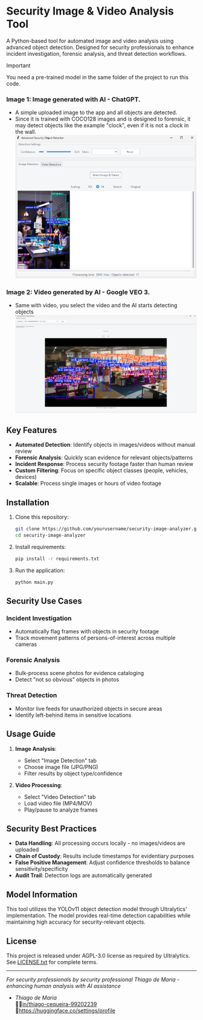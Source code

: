 # Security Image & Video Analysis Tool

A Python-based tool for automated image and video analysis using advanced object detection. Designed for security professionals to enhance incident investigation, forensic analysis, and threat detection workflows.  

> [!IMPORTANT]     
> You need a pre-trained model in the same folder of the project to run this code.

### Image 1: Image generated with AI - ChatGPT.  
* A simple uploaded image to the app and all objects are detected.
* Since it is trained with COCO128 images and is designed to forensic, it may detect objects like the example "clock", even if it is not a clock in the wall.  
![Object Detection Example](ttkimage1.png)  

### Image 2: Video generated by AI - Google VEO 3.  
* Same with video, you select the video and the AI starts detecting objects  
![Object Detection Example](ttkimage2.png)


## Key Features

- **Automated Detection**: Identify objects in images/videos without manual review
- **Forensic Analysis**: Quickly scan evidence for relevant objects/patterns
- **Incident Response**: Process security footage faster than human review
- **Custom Filtering**: Focus on specific object classes (people, vehicles, devices)
- **Scalable**: Process single images or hours of video footage

## Installation

1. Clone this repository:
   ```bash
   git clone https://github.com/yourusername/security-image-analyzer.git
   cd security-image-analyzer
   ```

2. Install requirements:
   ```bash
   pip install -r requirements.txt
   ```

3. Run the application:
   ```bash
   python main.py
   ```

## Security Use Cases

### Incident Investigation
- Automatically flag frames with objects in security footage
- Track movement patterns of persons-of-interest across multiple cameras

### Forensic Analysis
- Bulk-process scene photos for evidence cataloging
- Detect "not so obvious" objects in photos

### Threat Detection
- Monitor live feeds for unauthorized objects in secure areas
- Identify left-behind items in sensitive locations

## Usage Guide

1. **Image Analysis**:
   - Select "Image Detection" tab
   - Choose image file (JPG/PNG)
   - Filter results by object type/confidence

2. **Video Processing**:
   - Select "Video Detection" tab
   - Load video file (MP4/MOV)
   - Play/pause to analyze frames

## Security Best Practices

- **Data Handling**: All processing occurs locally - no images/videos are uploaded
- **Chain of Custody**: Results include timestamps for evidentiary purposes
- **False Positive Management**: Adjust confidence thresholds to balance sensitivity/specificity
- **Audit Trail**: Detection logs are automatically generated

## Model Information

This tool utilizes the YOLOv11 object detection model through Ultralytics' implementation. The model provides real-time detection capabilities while maintaining high accuracy for security-relevant objects.

## License

This project is released under AGPL-3.0 license as required by Ultralytics. See [LICENSE.txt](LICENSE.txt) for complete terms.

---

*For security professionals by security professional Thiago de Maria - enhancing human analysis with AI assistance*
* _Thiago de Maria_  
🤵🏽[in/thiago-cequeira-99202239](https://www.linkedin.com/in/thiago-cequeira-99202239/) \
🤗https://huggingface.co/settings/profile
